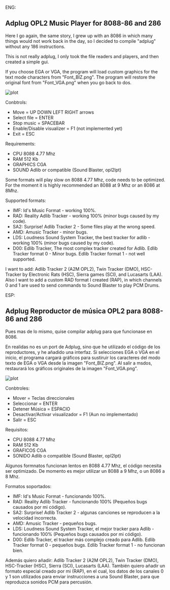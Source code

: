 ENG:

Adplug OPL2 Music Player for 8088-86 and 286
--------------------------------------------

Here I go again, the same story, I grew up with an 8086 in which many things would not work 
back in the day, so I decided to compile "adplug" without any 186 instructions.

This is not really adplug, I only took the file readers and players, and then created a simple gui.

If you choose EGA or VGA, the program will load custom graphics for the text mode characters from "Font_BIZ.png".
The program will restore the original font from "Font_VGA.png" when you go back to dos. 

![plot](https://raw.githubusercontent.com/mills32/Adplug-for-8088-86/master/adplay88_003.png)

Conbtrols: 
- Move = UP DOWN LEFT RIGHT arrows
- Select file = ENTER
- Stop music = SPACEBAR
- Enable/Disable visualizer = F1 (not implemented yet)
- Exit = ESC

Requirements:
- CPU 8088 4.77 Mhz
- RAM 512 Kb
- GRAPHICS CGA
- SOUND Adlib or compatible (Sound Blaster, opl2lpt)

Some formats will play slow on 8088 4.77 Mhz, code needs to be optimized.
For the moment it is highly recommended an 8088 at 9 Mhz or an 8086 at 8Mhz. 

Supported formats:
- IMF: Id's Music Format - working 100%.
- RAD: Reality Adlib Tracker - working 100% (minor bugs caused by my code).
- SA2: Surprise! Adlib Tracker 2 - Some files play at the wrong speed.
- AMD: Amusic Tracker - minor bugs.
- LDS: Loudness Sound System Tracker, the best tracker for adlib - working 100% (minor bugs caused by my code).
- D00: Edlib Tracker, The most complex tracker created for Adlib.
  Edlib Tracker format 0 - Minor bugs. 
  Edlib Tracker format 1 - not well supported. 

I want to add: Adlib Tracker 2 (A2M OPL2), Twin Tracker (DMO), HSC-Tracker by Electronic Rats (HSC), Sierra games (SCI), and Lucasarts (LAA).
Also I want to add a custom RAD format I created (RAP), in which channels 0 and 1 are used to send commands to Sound Blaster to play PCM Drums.

ESP:

Adplug Reproductor de música OPL2 para 8088-86 and 286
--------------------------------------------

Pues mas de lo mismo, quise compilar adplug para que funcionase en 8086.

En realidas no es un port de Adplug, sino que he utilizado el código de los reproductores, y he añadido una interfaz.
Si selecciones EGA o VGA en el inicio, el programa cargará gráficos para sustiruir los caracteres del modo texto de EGA 
o VGA desde la imagen "Font_BIZ.png". Al salir a msdos, restaurará los gráficos originales de la imagen "Font_VGA.png".

![plot](https://raw.githubusercontent.com/mills32/Adplug-for-8088-86/master/adplay88_003.png)

Conbtroles: 
- Mover = Teclas direccionales
- Seleccionar = ENTER
- Detener Música = ESPACIO
- Desactivar/Activar visualizador = F1 (Aun no implementado)
- Salir = ESC

Requisitos:
- CPU 8088 4.77 Mhz
- RAM 512 Kb
- GRAFICOS CGA
- SONIDO Adlib o compatible (Sound Blaster, opl2lpt)

Algunos formnatos funcionan lentos en 8088 4.77 Mhz, el código necesita ser optimizado.
De momento es mejor utilizar un 8088 a 9 Mhz, o un 8086 a 8 Mhz.

Formatos soportados:
- IMF: Id's Music Format - funcionando 100%.
- RAD: Reality Adlib Tracker - funcionando 100% (Pequeños bugs causados por mi código).
- SA2: Surprise! Adlib Tracker 2 - algunas canciones se reproducen a la velocidad incorrecta.
- AMD: Amusic Tracker - pequeños bugs.
- LDS: Loudness Sound System Tracker, el mejor tracker para Adlib - funcionando 100% (Pequeños bugs causados por mi código).
- D00: Edlib Tracker, el tracker más complejo creado para Adlib.
  Edlib Tracker format 0 - pequeños bugs. 
  Edlib Tracker format 1 - no funcionan bien. 

Además quiero añadir: Adlib Tracker 2 (A2M OPL2), Twin Tracker (DMO), HSC-Tracker (HSC), Sierra (SCI), Lucasarts (LAA).
También quiero añadir un formato especial creado por mi (RAP), en el cual, los datos de los canales 0 y 1 son utilizados para enviar 
instrucciones a una Sound Blaster, para que reproduzca sonidos PCM para percusión.
